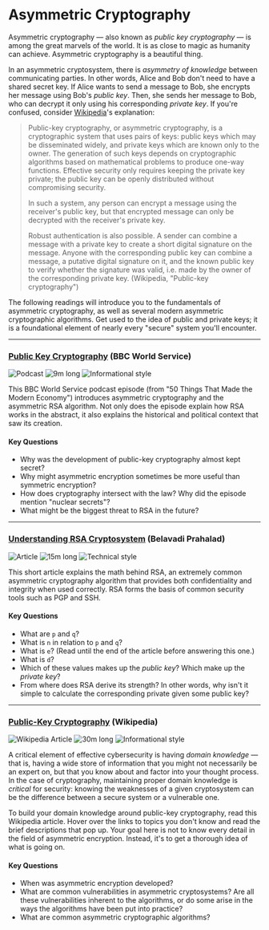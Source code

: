 # Asymmetric Cryptography

Asymmetric cryptography &mdash; also known as _public key cryptography_ &mdash; is among the great marvels of the world. It is as close to magic as humanity can achieve. Asymmetric cryptography is a beautiful thing.

In an asymmetric cryptosystem, there is _asymmetry of knowledge_ between communicating parties. In other words, Alice and Bob don't need to have a shared secret key. If Alice wants to send a message to Bob, she encrypts her message using Bob's _public key_. Then, she sends her message to Bob, who can decrypt it only using his corresponding _private key_. If you're confused, consider [Wikipedia](https://en.wikipedia.org/wiki/Public-key_cryptography)'s explanation:

> Public-key cryptography, or asymmetric cryptography, is a cryptographic system that uses pairs of keys: public keys which may be disseminated widely, and private keys which are known only to the owner. The generation of such keys depends on cryptographic algorithms based on mathematical problems to produce one-way functions. Effective security only requires keeping the private key private; the public key can be openly distributed without compromising security.
>
> In such a system, any person can encrypt a message using the receiver's public key, but that encrypted message can only be decrypted with the receiver's private key.
>
> Robust authentication is also possible. A sender can combine a message with a private key to create a short digital signature on the message. Anyone with the corresponding public key can combine a message, a putative digital signature on it, and the known public key to verify whether the signature was valid, i.e. made by the owner of the corresponding private key. (Wikipedia, "Public-key cryptography")

The following readings will introduce you to the fundamentals of asymmetric cryptography, as well as several modern asymmetric cryptographic algorithms. Get used to the idea of public and private keys; it is a foundational element of nearly every "secure" system you'll encounter.

---

### [Public Key Cryptography](https://www.bbc.co.uk/programmes/p04vqrwy) (BBC World Service)

![Podcast](https://img.shields.io/badge/Type-Podcast-success.svg)
![9m long](https://img.shields.io/badge/Duration-9m-yellow.svg)
![Informational style](https://img.shields.io/badge/Style-Informational-informational.svg)

This BBC World Service podcast episode (from "50 Things That Made the Modern Economy") introduces asymmetric cryptography and the asymmetric RSA algorithm. Not only does the episode explain how RSA works in the abstract, it also explains the historical and political context that saw its creation.

#### Key Questions

* Why was the development of public-key cryptography almost kept secret?
* Why might asymmetric encryption sometimes be more useful than symmetric encryption?
* How does cryptography intersect with the law? Why did the episode mention "nuclear secrets"?
* What might be the biggest threat to RSA in the future?

---

### [Understanding RSA Cryptosystem](https://medium.com/crypto-0-nite/understanding-rsa-cryptosystem-5e82af321cff) (Belavadi Prahalad)

![Article](https://img.shields.io/badge/Type-Article-success.svg)
![15m long](https://img.shields.io/badge/Duration-15m-yellow.svg)
![Technical style](https://img.shields.io/badge/Style-Technical-informational.svg)

This short article explains the math behind RSA, an extremely common asymmetric cryptography algorithm that provides both confidentiality and integrity when used correctly. RSA forms the basis of common security tools such as PGP and SSH.

#### Key Questions

* What are `p` and `q`?
* What is `n` in relation to `p` and `q`?
* What is `e`? (Read until the end of the article before answering this one.)
* What is `d`?
* Which of these values makes up the _public key_? Which make up the _private key_?
* From where does RSA derive its strength? In other words, why isn't it simple to calculate the corresponding private given some public key?

---

### [Public-Key Cryptography](https://en.wikipedia.org/wiki/Public-key_cryptography) (Wikipedia)

![Wikipedia Article](https://img.shields.io/badge/Type-Wikipedia-success.svg)
![30m long](https://img.shields.io/badge/Duration-30m-yellow.svg)
![Informational style](https://img.shields.io/badge/Style-Informational-informational.svg)

A critical element of effective cybersecurity is having _domain knowledge_ &mdash; that is, having a wide store of information that you might not necessarily be an expert on, but that you know about and factor into your thought process. In the case of cryptography, maintaining proper domain knowledge is _critical_ for security: knowing the weaknesses of a given cryptosystem can be the difference between a secure system or a vulnerable one.

To build your domain knowledge around public-key cryptography, read this Wikipedia article. Hover over the links to topics you don't know and read the brief descriptions that pop up. Your goal here is not to know every detail in the field of asymmetric encryption. Instead, it's to get a thorough idea of what is going on.

#### Key Questions

* When was asymmetric encryption developed?
* What are common vulnerabilities in asymmetric cryptosystems? Are all these vulnerabilities inherent to the algorithms, or do some arise in the ways the algorithms have been put into practice?
* What are common asymmetric cryptographic algorithms?